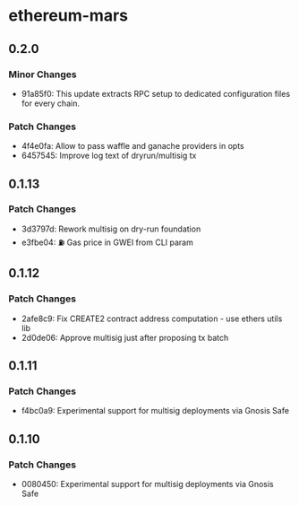 # ethereum-mars

## 0.2.0

### Minor Changes

- 91a85f0: This update extracts RPC setup to dedicated configuration files for every chain.

### Patch Changes

- 4f4e0fa: Allow to pass waffle and ganache providers in opts
- 6457545: Improve log text of dryrun/multisig tx

## 0.1.13

### Patch Changes

- 3d3797d: Rework multisig on dry-run foundation
- e3fbe04: ⛽️ Gas price in GWEI from CLI param

## 0.1.12

### Patch Changes

- 2afe8c9: Fix CREATE2 contract address computation - use ethers utils lib
- 2d0de06: Approve multisig just after proposing tx batch

## 0.1.11

### Patch Changes

- f4bc0a9: Experimental support for multisig deployments via Gnosis Safe

## 0.1.10

### Patch Changes

- 0080450: Experimental support for multisig deployments via Gnosis Safe
